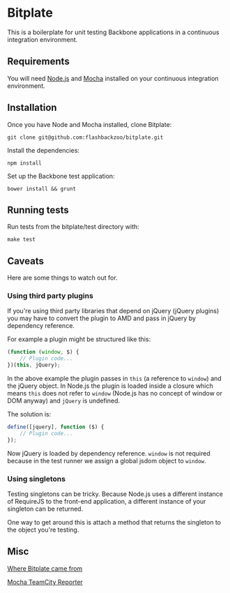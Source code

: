 # Bitplate

This is a boilerplate for unit testing Backbone applications in a continuous integration environment.

## Requirements

You will need [Node.js](http://nodejs.org/) and [Mocha](http://visionmedia.github.io/mocha/) installed on your continuous integration environment.

## Installation

Once you have Node and Mocha installed, clone Bitplate:

```
git clone git@github.com:flashbackzoo/bitplate.git
```

Install the dependencies:
```
npm install
```

Set up the Backbone test application:
```
bower install && grunt
```

## Running tests

Run tests from the bitplate/test directory with:
```
make test
```

## Caveats

Here are some things to watch out for.

### Using third party plugins

If you're using third party libraries that depend on jQuery (jQuery plugins) you may have to convert the plugin to AMD and pass in jQuery by dependency reference.

For example a plugin might be structured like this:

```javascript
(function (window, $) {
	// Plugin code...
})(this, jQuery);
```

In the above example the plugin passes in `this` (a reference to `window`) and the jQuery object. In Node.js the plugin is loaded inside a closure which means `this` does not refer to `window` (Node.js has no concept of window or DOM anyway) and `jQuery` is undefined.

The solution is:

```javascript
define([jquery], function ($) {
	// Plugin code...
});
```

Now jQuery is loaded by dependency reference. `window` is not required because in the test runner we assign a global jsdom object to `window`.

### Using singletons 

Testing singletons can be tricky. Because Node.js uses a different instance of RequireJS to the front-end application, a different instance of your singleton can be returned.

One way to get around this is attach a method that returns the singleton to the object you're testing.

## Misc

[Where Bitplate came from](http://www.silverstripe.org/backbone-unit-tests-and-continuous-integration/)

[Mocha TeamCity Reporter](https://github.com/travisjeffery/mocha-teamcity-reporter)